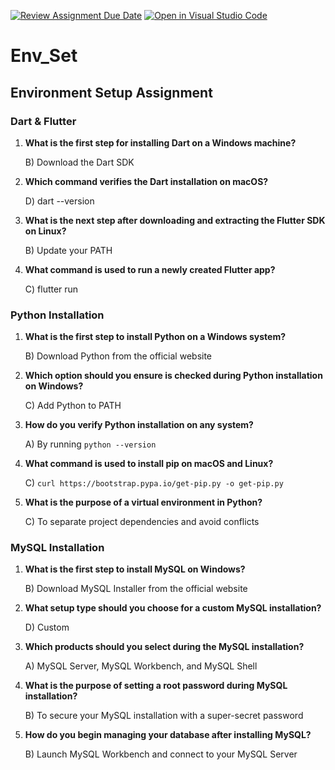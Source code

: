 [![Review Assignment Due Date](https://classroom.github.com/assets/deadline-readme-button-22041afd0340ce965d47ae6ef1cefeee28c7c493a6346c4f15d667ab976d596c.svg)](https://classroom.github.com/a/vnsr1XuU)
[![Open in Visual Studio Code](https://classroom.github.com/assets/open-in-vscode-2e0aaae1b6195c2367325f4f02e2d04e9abb55f0b24a779b69b11b9e10269abc.svg)](https://classroom.github.com/online_ide?assignment_repo_id=15656212&assignment_repo_type=AssignmentRepo)
# Env_Set

## Environment Setup Assignment

### Dart & Flutter

1. **What is the first step for installing Dart on a Windows machine?**

   B) Download the Dart SDK

2. **Which command verifies the Dart installation on macOS?**

   D) dart --version

3. **What is the next step after downloading and extracting the Flutter SDK on Linux?**

   B) Update your PATH

4. **What command is used to run a newly created Flutter app?**

   C) flutter run

### Python Installation

1. **What is the first step to install Python on a Windows system?**

   B) Download Python from the official website

2. **Which option should you ensure is checked during Python installation on Windows?**

   C) Add Python to PATH

3. **How do you verify Python installation on any system?**

   A) By running `python --version`

4. **What command is used to install pip on macOS and Linux?**

   C) `curl https://bootstrap.pypa.io/get-pip.py -o get-pip.py`

5. **What is the purpose of a virtual environment in Python?**

   C) To separate project dependencies and avoid conflicts

### MySQL Installation

1. **What is the first step to install MySQL on Windows?**

   B) Download MySQL Installer from the official website

2. **What setup type should you choose for a custom MySQL installation?**

   D) Custom

3. **Which products should you select during the MySQL installation?**

   A) MySQL Server, MySQL Workbench, and MySQL Shell

4. **What is the purpose of setting a root password during MySQL installation?**

   B) To secure your MySQL installation with a super-secret password

5. **How do you begin managing your database after installing MySQL?**

   B) Launch MySQL Workbench and connect to your MySQL Server
